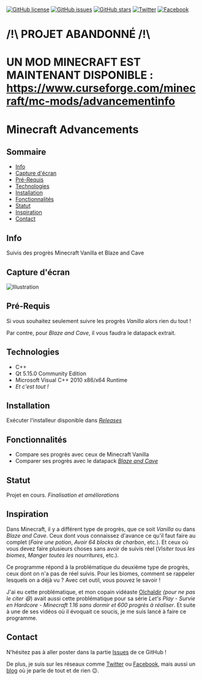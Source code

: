 [![GitHub license](https://img.shields.io/github/license/Chucky2401/Minecraft-Advancements)](https://github.com/Chucky2401/Minecraft-Advancements/blob/master/LICENSE.md) [![GitHub issues](https://img.shields.io/github/issues/Chucky2401/Minecraft-Advancements?style=plastic)](https://github.com/Chucky2401/Minecraft-Advancements/issues) [![GitHub stars](https://img.shields.io/github/stars/Chucky2401/Minecraft-Advancements)](https://github.com/Chucky2401/Minecraft-Advancements/stargazers) [![Twitter](https://img.shields.io/twitter/url?style=social&url=https%3A%2F%2Ftwitter.com%2FGoCChucky2401)](https://twitter.com/intent/tweet?text=Wow:&url=https%3A%2F%2Fgithub.com%2FChucky2401%2FMinecraft-Advancements) [![Facebook](https://img.shields.io/twitter/url?label=Facebook&logo=facebook&style=social&url=https%3A%2F%2Fwww.facebook.com%2FChucky2401.GoC%2F)](https://www.facebook.com/Chucky2401.GoC/)


# /!\ PROJET ABANDONNÉ /!\

# UN MOD MINECRAFT EST MAINTENANT DISPONIBLE : https://www.curseforge.com/minecraft/mc-mods/advancementinfo


# Minecraft Advancements

## Sommaire

+ [Info](#info)
+ [Capture d'écran](#capture-décran)
+ [Pré-Requis](#pré-requis)
+ [Technologies](#technologies)
+ [Installation](#Installation)
+ [Fonctionnalités](#fonctionnalités)
+ [Statut](#statut)
+ [Inspiration](#inspiration)
+ [Contact](#inspiration)

## Info

Suivis des progrès Minecraft Vanilla et Blaze and Cave

## Capture d'écran

![Illustration](https://i.imgur.com/4JET7jh.png)

## Pré-Requis

Si vous souhaitez seulement suivre les progrès *Vanilla* alors rien du tout !

Par contre, pour *Blaze and Cave*, il vous faudra le datapack extrait.

## Technologies

+ C++
+ Qt 5.15.0 Community Edition
+ Microsoft Visual C++ 2010 x86/x64 Runtime
+ *Et c'est tout !*

## Installation

Exécuter l'installeur disponible dans [*Releases*](https://github.com/Chucky2401/Minecraft-Advancements/releases)

## Fonctionnalités

+ Compare ses progrès avec ceux de Minecraft Vanilla
+ Comparer ses progrès avec le datapack [*Blaze and Cave*](https://www.planetminecraft.com/data-pack/blazeandcave-s-advancements-pack-1-12/ "PlanetMinecraft")

## Statut

Projet en cours. *Finalisation et améliorations*

## Inspiration

Dans Minecraft, il y a différent type de progrès, que ce soit *Vanilla* ou dans *Blaze and Cave*. Ceux dont vous connaissez d'avance ce qu'il faut faire au complet (*Faire une potion*, *Avoir 64 blocks de charbon*, etc.). Et ceux où vous devez faire plusieurs choses sans avoir de suivis réel (*Visiter tous les biomes*, *Manger toutes les nourritures*, etc.).

Ce programme répond à la problématique du deuxième type de progrès, ceux dont on n'a pas de réel suivis. Pour les biomes, comment se rappeler lesquels on a déjà vu ? Avec cet outil, vous pouvez le savoir !

J'ai eu cette problématique, et mon copain vidéaste [Olchaldir](https://www.youtube.com/channel/UCyiDEVOTRt2Qf4P52A4zkRw "Chaîne Youtube") *(pour ne pas le citer :smile:*) avait aussi cette problématique pour sa série *Let's Play - Survie en Hardcore - Minecraft 1.16 sans dormir et 600 progrès à réaliser*. Et suite à une de ses vidéos où il évoquait ce soucis, je me suis lancé à faire ce programme.

## Contact

N'hésitez pas à aller poster dans la partie [Issues](https://github.com/Chucky2401/Minecraft-Advancements/issues "Bug/Amélioration") de ce GitHub !

De plus, je suis sur les réseaux comme [Twitter](https://www.twitter.com/GoCChucky2401) ou [Facebook](https://www.facebook.com/Chucky2401.GoC/), mais aussi un [blog](https://blog.blackwizard.fr) où je parle de tout et de rien :wink:.
